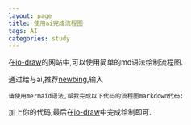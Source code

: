 ```yaml
---
layout: page
title: 使用ai完成流程图
tags: AI
categories: study
---
```


在[io-draw](https://www.iodraw.com/codechart/)的网站中,可以使用简单的md语法绘制流程图.

通过给与ai,推荐[newbing](https://github.com/dice2o/BingGPT),输入

    请使用mermaid语法,帮我完成以下代码的流程图markdown代码:

加上你的代码,最后在[io-draw](https://www.iodraw.com/codechart/)中完成绘制即可.
